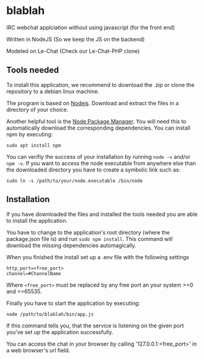 # blablah
IRC webchat applciation without using javascript (for the front end)

Written in NodeJS (So we keep the JS on the backend)

Modeled on Le-Chat (Check our Le-Chat-PHP clone)

## Tools needed
To install this application, we recommend to download the .zip or clone the repository to a debian linux machine.

The program is based on [Nodejs](https://nodejs.org/en/download/). Download and extract the files in a directory of your choice.

Another helpful tool is the [Node Package Manager](https://www.npmjs.com/). You will need this to automatically download the corresponding dependencies. You can install npm by executing:

```
sudo apt install npm
```

You can verifiy the success of your installation by running `node -v` and/or `npm -v`. If you want to access the node executable from anywhere else than the downloaded directory you have to create a symbolic link such as:

```
sudo ln -s /path/to/your/node.executable /bin/node
```

## Installation

If you have downloaded the files and installed the tools needed you are able to install the application.

You have to change to the application's root directory (where the package.json file is) and run `sudo npm install`. This command will download the missing dependencies automagically.

When you finished the install set up a .env file with the following settings

```
http_port=<free_port>
channel=#ChannelName
```

Where `<free_port>` must be replaced by any free port an your system >=0 and <=65535.

Finally you have to start the application by executing:

```
node /path/to/blablah/bin/app.js
```

If this command tells you, that the service is listening on the given port you've set up the application successfully.

You can access the chat in your browser by calling '127.0.0.1:<free_port>' in a web browser's url field.
